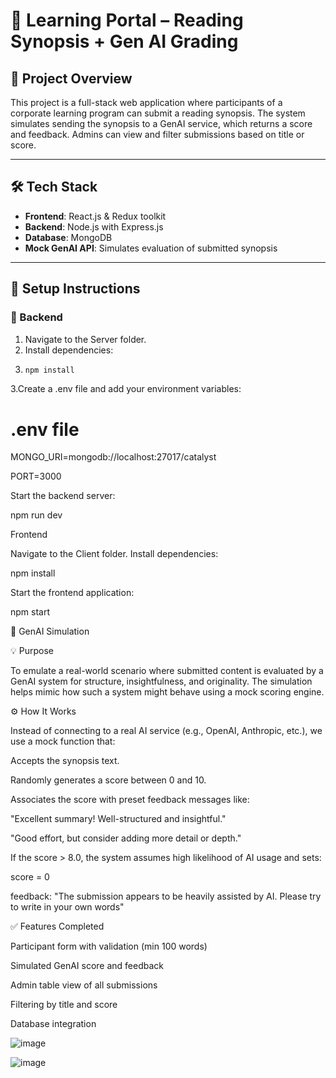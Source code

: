 # 📘 Learning Portal – Reading Synopsis + Gen AI Grading

## 📌 Project Overview

This project is a full-stack web application where participants of a corporate learning program can submit a reading synopsis. The system simulates sending the synopsis to a GenAI service, which returns a score and feedback. Admins can view and filter submissions based on title or score.

---

## 🛠 Tech Stack

- **Frontend**: React.js & Redux toolkit 
- **Backend**: Node.js with Express.js
- **Database**: MongoDB 
- **Mock GenAI API**: Simulates evaluation of submitted synopsis

---

## 🚀 Setup Instructions

### 🔧 Backend

1. Navigate to the Server folder.
2. Install dependencies:
3. 
   ```bash
   npm install

3.Create a .env file and add your environment variables:
# .env file
MONGO_URI=mongodb://localhost:27017/catalyst


PORT=3000

Start the backend server:

npm run dev

Frontend

Navigate to the Client folder.
Install dependencies:

npm install

Start the frontend application:

npm start


🧠 GenAI Simulation

💡 Purpose

To emulate a real-world scenario where submitted content is evaluated by a GenAI system for structure, insightfulness, and originality. The simulation helps mimic how such a system might behave using a mock scoring engine.

⚙️ How It Works

Instead of connecting to a real AI service (e.g., OpenAI, Anthropic, etc.), we use a mock function that:

Accepts the synopsis text.

Randomly generates a score between 0 and 10.

Associates the score with preset feedback messages like:

"Excellent summary! Well-structured and insightful."

"Good effort, but consider adding more detail or depth."

If the score > 8.0, the system assumes high likelihood of AI usage and sets:

score = 0

feedback: "The submission appears to be heavily assisted by AI. Please try to write in your own words"

✅ Features Completed

 Participant form with validation (min 100 words)

 Simulated GenAI score and feedback

 Admin table view of all submissions

 Filtering by title and score

 Database integration



 ![image](https://github.com/user-attachments/assets/be7c24ed-b7b8-4af6-9abc-e29f218cf784)

 ![image](https://github.com/user-attachments/assets/b8eb1304-f006-4f8b-a19c-319da8a5a89a)


